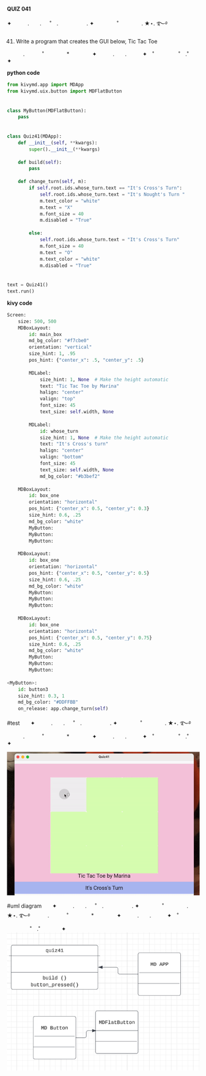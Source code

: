 **QUIZ 041** 

✦　　　.　　. 　 ˚　.　　　　　 . ✦　　　 　˚　　　　 . ★⋆. ࿐࿔ 

41. Write a program that creates the GUI below, Tic Tac Toe


　　　.   　　˚　　 　　*　　 　　✦　　　.　　.　　　✦　˚ 　　　　 ˚　.˚　　　　✦

**python code**
```.py
from kivymd.app import MDApp
from kivymd.uix.button import MDFlatButton


class MyButton(MDFlatButton):
    pass


class Quiz41(MDApp):
    def __init__(self, **kwargs):
        super().__init__(**kwargs)

    def build(self):
        pass

    def change_turn(self, m):
        if self.root.ids.whose_turn.text == "It's Cross's Turn":
            self.root.ids.whose_turn.text = "It's Nought's Turn "
            m.text_color = "white"
            m.text = "X"
            m.font_size = 40
            m.disabled = "True"

        else:
            self.root.ids.whose_turn.text = "It's Cross's Turn"
            m.font_size = 40
            m.text = "O"
            m.text_color = "white"
            m.disabled = "True"


text = Quiz41()
text.run()

```

**kivy code**


```.py
Screen:
    size: 500, 500
    MDBoxLayout:
        id: main_box
        md_bg_color: "#f7cbe0"
        orientation: "vertical"
        size_hint: 1, .95
        pos_hint: {"center_x": .5, "center_y": .5}

        MDLabel:
            size_hint: 1, None  # Make the height automatic
            text: "Tic Tac Toe by Marina"
            halign: "center"
            valign: "top"
            font_size: 45
            text_size: self.width, None

        MDLabel:
            id: whose_turn
            size_hint: 1, None  # Make the height automatic
            text: "It's Cross's turn"
            halign: "center"
            valign: "bottom"
            font_size: 45
            text_size: self.width, None
            md_bg_color: "#b3bef2"

    MDBoxLayout:
        id: box_one
        orientation: "horizontal"
        pos_hint: {"center_x": 0.5, "center_y": 0.3}
        size_hint: 0.6, .25
        md_bg_color: "white"
        MyButton:
        MyButton:
        MyButton:

    MDBoxLayout:
        id: box_one
        orientation: "horizontal"
        pos_hint: {"center_x": 0.5, "center_y": 0.5}
        size_hint: 0.6, .25
        md_bg_color: "white"
        MyButton:
        MyButton:
        MyButton:

    MDBoxLayout:
        id: box_one
        orientation: "horizontal"
        pos_hint: {"center_x": 0.5, "center_y": 0.75}
        size_hint: 0.6, .25
        md_bg_color: "white"
        MyButton:
        MyButton:
        MyButton:

<MyButton>:
    id: button3
    size_hint: 0.3, 1
    md_bg_color: "#DDFFBB"
    on_release: app.change_turn(self)


```
#test　　✦　　　.　　. 　 ˚　.　　　　　 . ✦　　　 　˚　　　　 . ★⋆. ࿐࿔ 
　　　.   　　˚　　 　　*　　 　　✦　　　.　　.　　　✦　˚ 　　　　 ˚　.˚　　　　✦

![](https://github.com/marinamen/unit3/blob/main/images/41-ezgif.com-video-to-gif-converter.gif)

#uml diagram　　✦　　　.　　. 　 ˚　.　　　　　 . ✦　　　 　˚　　　　 . ★⋆. ࿐࿔ 
　　　.   　　˚　　 　　*　　 　　✦　　　.　　.　　　✦　˚ 　　　　 ˚　.˚　　　　✦
![](https://github.com/marinamen/unit3/blob/main/images/Screenshot%202024-02-01%20at%2000.45.56.png)

